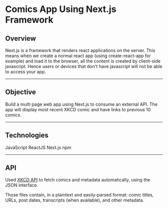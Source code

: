 # Comics App Using Next.js Framework


## Overview

Next.js is a framework that renders react applications on the server. This means when we create a normal react app (using create-react-app for example) and load it to the browser, all the content is created by client-side javascript. Hence users or devices that don't have javascript will not be able to access your app.

_______________________________________________

## Objective

Build a multi page web app using Next.js to consume an external API.
The app will display most recent XKCD comic and have links to previous 10 comics.

________________________________________________

## Technologies

JavaScript
ReactJS
Next.js
npm

_______________________________________

## API

Used  [XKCD API](https://xkcd.com/json.html) to fetch comics and metadata automatically,
using the JSON interface.

Those files contain, in a plaintext and easily-parsed format: comic titles,
URLs, post dates, transcripts (when available), and other metadata.